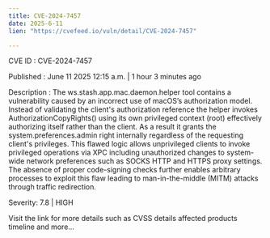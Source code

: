 ```yaml
---
title: CVE-2024-7457
date: 2025-6-11
lien: "https://cvefeed.io/vuln/detail/CVE-2024-7457"

---
```


CVE ID : CVE-2024-7457

Published :  June 11
2025
12:15 a.m. | 1 hour
3 minutes ago

Description : The ws.stash.app.mac.daemon.helper tool contains a vulnerability caused by an incorrect use of macOS’s authorization model. Instead of validating the client's authorization reference
the helper invokes AuthorizationCopyRights() using its own privileged context (root)
effectively authorizing itself rather than the client. As a result
it grants the system.preferences.admin right internally
regardless of the requesting client's privileges. This flawed logic allows unprivileged clients to invoke privileged operations via XPC
including unauthorized changes to system-wide network preferences such as SOCKS
HTTP
and HTTPS proxy settings. The absence of proper code-signing checks further enables arbitrary processes to exploit this flaw
leading to man-in-the-middle (MITM) attacks through traffic redirection.

Severity: 7.8 | HIGH

Visit the link for more details
such as CVSS details
affected products
timeline
and more...
